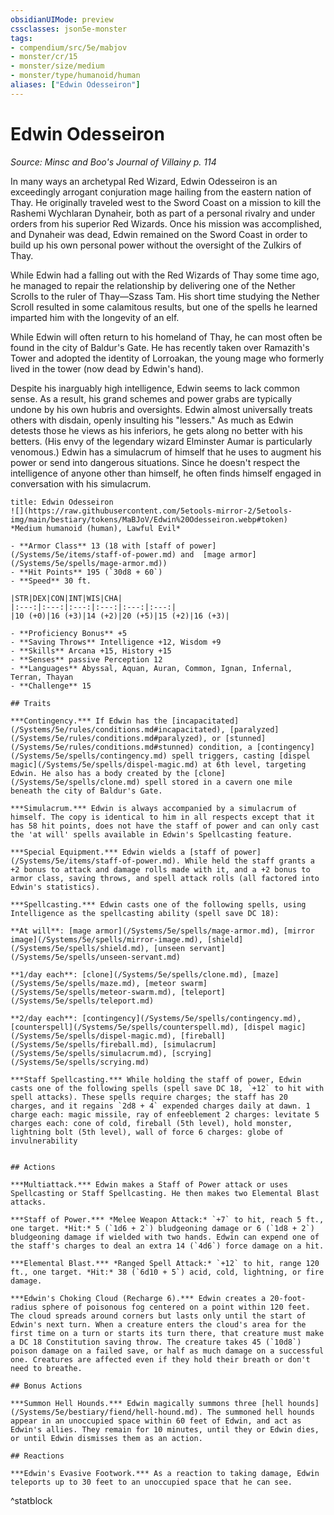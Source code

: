 ```yaml
---
obsidianUIMode: preview
cssclasses: json5e-monster
tags:
- compendium/src/5e/mabjov
- monster/cr/15
- monster/size/medium
- monster/type/humanoid/human
aliases: ["Edwin Odesseiron"]
---
```

# Edwin Odesseiron
*Source: Minsc and Boo's Journal of Villainy p. 114*  

In many ways an archetypal Red Wizard, Edwin Odesseiron is an exceedingly arrogant conjuration mage hailing from the eastern nation of Thay. He originally traveled west to the Sword Coast on a mission to kill the Rashemi Wychlaran Dynaheir, both as part of a personal rivalry and under orders from his superior Red Wizards. Once his mission was accomplished, and Dynaheir was dead, Edwin remained on the Sword Coast in order to build up his own personal power without the oversight of the Zulkirs of Thay.

While Edwin had a falling out with the Red Wizards of Thay some time ago, he managed to repair the relationship by delivering one of the Nether Scrolls to the ruler of Thay—Szass Tam. His short time studying the Nether Scroll resulted in some calamitous results, but one of the spells he learned imparted him with the longevity of an elf.

While Edwin will often return to his homeland of Thay, he can most often be found in the city of Baldur's Gate. He has recently taken over Ramazith's Tower and adopted the identity of Lorroakan, the young mage who formerly lived in the tower (now dead by Edwin's hand).

Despite his inarguably high intelligence, Edwin seems to lack common sense. As a result, his grand schemes and power grabs are typically undone by his own hubris and oversights. Edwin almost universally treats others with disdain, openly insulting his "lessers." As much as Edwin detests those he views as his inferiors, he gets along no better with his betters. (His envy of the legendary wizard Elminster Aumar is particularly venomous.) Edwin has a simulacrum of himself that he uses to augment his power or send into dangerous situations. Since he doesn't respect the intelligence of anyone other than himself, he often finds himself engaged in conversation with his simulacrum.

```ad-statblock
title: Edwin Odesseiron
![](https://raw.githubusercontent.com/5etools-mirror-2/5etools-img/main/bestiary/tokens/MaBJoV/Edwin%20Odesseiron.webp#token)
*Medium humanoid (human), Lawful Evil*

- **Armor Class** 13 (18 with [staff of power](/Systems/5e/items/staff-of-power.md) and  [mage armor](/Systems/5e/spells/mage-armor.md))
- **Hit Points** 195 (`30d8 + 60`)
- **Speed** 30 ft.

|STR|DEX|CON|INT|WIS|CHA|
|:---:|:---:|:---:|:---:|:---:|:---:|
|10 (+0)|16 (+3)|14 (+2)|20 (+5)|15 (+2)|16 (+3)|

- **Proficiency Bonus** +5
- **Saving Throws** Intelligence +12, Wisdom +9
- **Skills** Arcana +15, History +15
- **Senses** passive Perception 12
- **Languages** Abyssal, Aquan, Auran, Common, Ignan, Infernal, Terran, Thayan
- **Challenge** 15

## Traits

***Contingency.*** If Edwin has the [incapacitated](/Systems/5e/rules/conditions.md#incapacitated), [paralyzed](/Systems/5e/rules/conditions.md#paralyzed), or [stunned](/Systems/5e/rules/conditions.md#stunned) condition, a [contingency](/Systems/5e/spells/contingency.md) spell triggers, casting [dispel magic](/Systems/5e/spells/dispel-magic.md) at 6th level, targeting Edwin. He also has a body created by the [clone](/Systems/5e/spells/clone.md) spell stored in a cavern one mile beneath the city of Baldur's Gate.

***Simulacrum.*** Edwin is always accompanied by a simulacrum of himself. The copy is identical to him in all respects except that it has 58 hit points, does not have the staff of power and can only cast the 'at will' spells available in Edwin's Spellcasting feature.

***Special Equipment.*** Edwin wields a [staff of power](/Systems/5e/items/staff-of-power.md). While held the staff grants a +2 bonus to attack and damage rolls made with it, and a +2 bonus to armor class, saving throws, and spell attack rolls (all factored into Edwin's statistics).

***Spellcasting.*** Edwin casts one of the following spells, using Intelligence as the spellcasting ability (spell save DC 18):

**At will**: [mage armor](/Systems/5e/spells/mage-armor.md), [mirror image](/Systems/5e/spells/mirror-image.md), [shield](/Systems/5e/spells/shield.md), [unseen servant](/Systems/5e/spells/unseen-servant.md)

**1/day each**: [clone](/Systems/5e/spells/clone.md), [maze](/Systems/5e/spells/maze.md), [meteor swarm](/Systems/5e/spells/meteor-swarm.md), [teleport](/Systems/5e/spells/teleport.md)

**2/day each**: [contingency](/Systems/5e/spells/contingency.md), [counterspell](/Systems/5e/spells/counterspell.md), [dispel magic](/Systems/5e/spells/dispel-magic.md), [fireball](/Systems/5e/spells/fireball.md), [simulacrum](/Systems/5e/spells/simulacrum.md), [scrying](/Systems/5e/spells/scrying.md)

***Staff Spellcasting.*** While holding the staff of power, Edwin casts one of the following spells (spell save DC 18, `+12` to hit with spell attacks). These spells require charges; the staff has 20 charges, and it regains `2d8 + 4` expended charges daily at dawn. 1 charge each: magic missile, ray of enfeeblement 2 charges: levitate 5 charges each: cone of cold, fireball (5th level), hold monster, lightning bolt (5th level), wall of force 6 charges: globe of invulnerability


## Actions

***Multiattack.*** Edwin makes a Staff of Power attack or uses Spellcasting or Staff Spellcasting. He then makes two Elemental Blast attacks.

***Staff of Power.*** *Melee Weapon Attack:* `+7` to hit, reach 5 ft., one target. *Hit:* 5 (`1d6 + 2`) bludgeoning damage or 6 (`1d8 + 2`) bludgeoning damage if wielded with two hands. Edwin can expend one of the staff's charges to deal an extra 14 (`4d6`) force damage on a hit.

***Elemental Blast.*** *Ranged Spell Attack:* `+12` to hit, range 120 ft., one target. *Hit:* 38 (`6d10 + 5`) acid, cold, lightning, or fire damage.

***Edwin's Choking Cloud (Recharge 6).*** Edwin creates a 20-foot-radius sphere of poisonous fog centered on a point within 120 feet. The cloud spreads around corners but lasts only until the start of Edwin's next turn. When a creature enters the cloud's area for the first time on a turn or starts its turn there, that creature must make a DC 18 Constitution saving throw. The creature takes 45 (`10d8`) poison damage on a failed save, or half as much damage on a successful one. Creatures are affected even if they hold their breath or don't need to breathe.

## Bonus Actions

***Summon Hell Hounds.*** Edwin magically summons three [hell hounds](/Systems/5e/bestiary/fiend/hell-hound.md). The summoned hell hounds appear in an unoccupied space within 60 feet of Edwin, and act as Edwin's allies. They remain for 10 minutes, until they or Edwin dies, or until Edwin dismisses them as an action.

## Reactions

***Edwin's Evasive Footwork.*** As a reaction to taking damage, Edwin teleports up to 30 feet to an unoccupied space that he can see.
```
^statblock